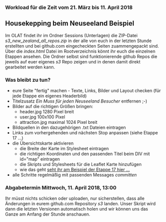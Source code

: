 ### Workload für die Zeit vom 21. März bis 11. April 2018

## Housekepping beim Neuseeland Beispiel

Im OLAT findet ihr im Ordner Sessions (Unterlagen) die ZIP-Datei *s3_new_zealand_all_repos.zip* in der alle von euch in der letzten Stunde erstellten und bei github.com eingecheckten Seiten zuammengepackt sind. Über die *index.html* Datei im Rootverzeichnis könnt ihr euch die einzelnen Etappen  ansehen. Die Ordner selbst sind funktionierende github Repos die jeweils auf euer eigenes *s3* Repo zeigen und in denen damit direkt gearbeitet werden kann.

### Was bleibt zu tun?

* eure Seite "fertig" machen - Texte, Links, Bilder und Layout checken (für jede Etappe ein eigenes Headerbild)
* Titelzusatz *Ein Muss für jeden Neuseeland Besucher* entfernen ;-)
* Bilder auf die richtigen Größen bringen:
    * header.jpg 1280 Pixel breit
    * user.jpg 100x100 Pixel
    * attraction.jpg maximal 1024 Pixel breit
* Bildquellen in den dazugehörigen .txt Dateien eintragen
* Links zum vorhergehenden und nächsten Stop anpassen (siehe Etappe 17 ...)
* die Übersichtskarte aktivieren
    * die Breite der Karte im Stylesheet eintragen
    * die richtigen Koordinaten und den passenden Titel beim DIV mit id="map" eintragen
    * die Skripts und Stylesheets für die Leaflet Karte hinzufügen
    * wie das geht [seht ihr am Beispiel der Etappe 17 hier ...](https://github.com/webmapping/s3/commit/ef6d42362e1b29f464e4fd2b504f32a5b90a2279)
* alle Schritte regelmäßig mit passenden Messages *committen*

### Abgabetermin Mittwoch, 11. April 2018, 13:00

Ihr müsst nichts schicken oder uploaden, nur sicherstellen, dass alle Änderungen in eurem github.com Repository *s3* landen. Unser Skript wird dann die letzten Versionen automatisch holen und wir können uns das Ganze am Anfang der Stunde anschauen.
